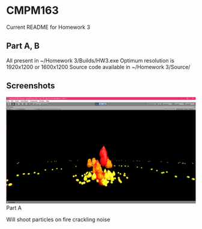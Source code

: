 # CMPM163

Current README for Homework 3

## Part A, B

All present in ~/Homework 3/Builds/HW3.exe
Optimum resolution is 1920x1200 or 1600x1200
Source code available in ~/Homework 3/Source/

## Screenshots

![Part A](a.png)
Part A

Will shoot particles on fire crackling noise
